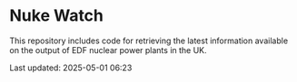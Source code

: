 # Nuke Watch

This repository includes code for retrieving the latest information available on the output of EDF nuclear power plants in the UK.

Last updated: 2025-05-01 06:23